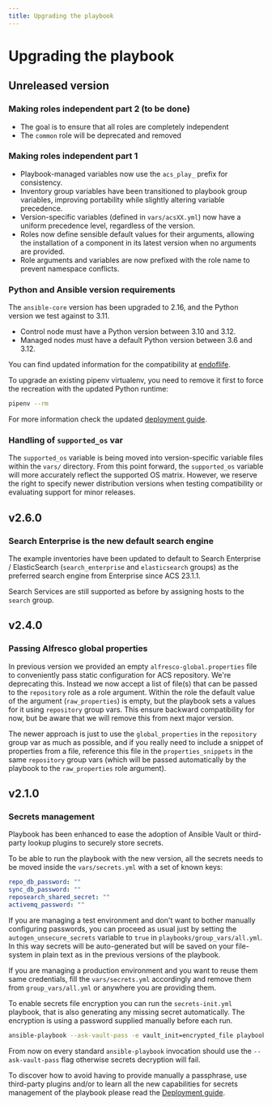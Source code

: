 ```yaml
---
title: Upgrading the playbook
---
```


# Upgrading the playbook

## Unreleased version

### Making roles independent part 2 (to be done)

* The goal is to ensure that all roles are completely independent
* The `common` role will be deprecated and removed

### Making roles independent part 1

* Playbook-managed variables now use the `acs_play_` prefix for consistency.
* Inventory group variables have been transitioned to playbook group variables,
  improving portability while slightly altering variable precedence.
* Version-specific variables (defined in `vars/acsXX.yml`) now have a uniform
  precedence level, regardless of the version.
* Roles now define sensible default values for their arguments, allowing the
  installation of a component in its latest version when no arguments are
  provided.
* Role arguments and variables are now prefixed with the role name to prevent
  namespace conflicts.

### Python and Ansible version requirements

The `ansible-core` version has been upgraded to 2.16, and the Python version we
test against to 3.11.

* Control node must have a Python version between 3.10 and
  3.12.
* Managed nodes must have a default Python version between 3.6 and 3.12.

You can find updated information for the compatibility at
[endoflife](https://endoflife.date/ansible-core#compatibility).

To upgrade an existing pipenv virtualenv, you need to remove it first to force
the recreation with the updated Python runtime:

```bash
pipenv --rm
```

For more information check the updated [deployment guide](deployment-guide.md#setup-runtime-environment).

### Handling of `supported_os` var

The `supported_os` variable is being moved into version-specific variable files
within the `vars/` directory. From this point forward, the `supported_os`
variable will more accurately reflect the supported OS matrix. However, we
reserve the right to specify newer distribution versions when testing
compatibility or evaluating support for minor releases.

## v2.6.0

### Search Enterprise is the new default search engine

The example inventories have been updated to default to Search Enterprise /
ElasticSearch (`search_enterprise` and `elasticsearch` groups) as the preferred
search engine from Enterprise since ACS 23.1.1.

Search Services are still supported as before by assigning hosts to the `search`
group.

## v2.4.0

### Passing Alfresco global properties

In previous version we provided an empty `alfresco-global.properties` file to
conveniently pass static configuration for ACS repository. We're deprecating
this.
Instead we now accept a list of file(s) that can be passed to the `repository`
role as a role argument. Within the role the default value of the argument
(`raw_properties`) is empty, but the playbook sets a values for it using
`repository` group vars. This ensure backward compatibility for now, but be
aware that we will remove this from next major version.

The newer approach is just to use the `global_properties` in the `repository`
group var as much as possible, and if you really need to include a snippet of
properties from a file, reference this file in the `properties_snippets` in
the same `repository` group vars (which will be passed automatically by the
playbook to the `raw_properties` role argument).

## v2.1.0

### Secrets management

Playbook has been enhanced to ease the adoption of Ansible Vault or third-party
lookup plugins to securely store secrets.

To be able to run the playbook with the new version, all the secrets needs to be
moved inside the `vars/secrets.yml` with a set of known keys:

```yml
repo_db_password: ""
sync_db_password: ""
reposearch_shared_secret: ""
activemq_password: ""
```

If you are managing a test environment and don't want to bother manually
configuring passwords, you can proceed as usual just by setting the
`autogen_unsecure_secrets` variable to `true` in `playbooks/group_vars/all.yml`. In this
way secrets will be auto-generated but will be saved on your file-system in
plain text as in the previous versions of the playbook.

If you are managing a production environment and you want to reuse them same
credentials, fill the `vars/secrets.yml` accordingly and remove them from
`group_vars/all.yml` or anywhere you are providing them.

To enable secrets file encryption you can run the `secrets-init.yml` playbook,
that is also generating any missing secret automatically. The encryption is
using a password supplied manually before each run.

```bash
ansible-playbook --ask-vault-pass -e vault_init=encrypted_file playbooks/secrets-init.yml
```

From now on every standard `ansible-playbook` invocation should use the
`--ask-vault-pass` flag otherwise secrets decryption will fail.

To discover how to avoid having to provide manually a passphrase, use
third-party plugins and/or to learn all the new capabilities for secrets
management of the playbook please read the [Deployment guide](deployment-guide.md#secrets-management).

